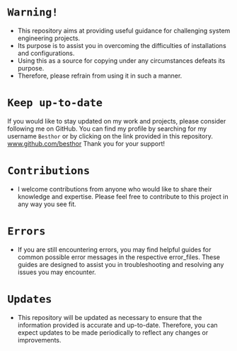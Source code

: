 # `Warning!`
- This repository aims at providing useful guidance for challenging system engineering projects. 
- Its purpose is to assist you in overcoming the difficulties of installations and configurations.
- Using this as a source for copying under any circumstances defeats its purpose.
- Therefore, please refrain from using it in such a manner.
# `Keep up-to-date`
If you would like to stay updated on my work and projects, please consider following me on GitHub. You can find my profile by searching for my username `Besthor` or by clicking on the link provided in this repository. www.github.com/besthor
Thank you for your support!

# `Contributions`
- I welcome contributions from anyone who would like to share their knowledge and expertise. Please feel free to contribute to this project in any way you see fit.
# `Errors`
- If you are still encountering errors, you may find helpful guides for common possible error messages in the respective error_files. These guides are designed to assist you in troubleshooting and resolving any issues you may encounter.

# `Updates`
- This repository will be updated as necessary to ensure that the information provided is accurate and up-to-date. Therefore, you can expect updates to be made periodically to reflect any changes or improvements.
